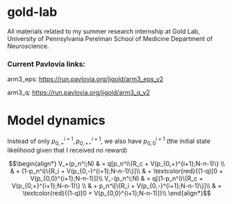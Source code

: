 # gold-lab

All materials related to my summer research internship at Gold Lab, University of Pennsylvania Perelman School of Medicine Department of Neuroscience.


### Current Pavlovia links: 

arm3_eps: https://run.pavlovia.org/jigold/arm3_eps_v2

arm3_q: https://run.pavlovia.org/jigold/arm3_q_v2




# Model dynamics

Instead of only $p_{0,+}^{i+1}, p_{0,+-}^{i+1}$, we also have $p_{0,0}^{i+1}$ (the initial state likelihood given that I received no reward)

$$\begin{align*}
    V_+(p_n^i;N) & = q[p_n^i\{R_c + V(p_{0,+}^{i+1};N-n-1)\} \\
                 & + (1-p_n^i)\{R_i + V(p_{0,-}^{i+1};N-n-1)\}]\\
                 & + \textcolor{red}{(1-q)[0 + V(p_{0,0}^{i+1};N-n-1)]}\\
    V_-(p_n^i;N) & = q[(1-p_n^i)\{R_c + V(p_{0,+}^{i+1};N-n-1)\} \\
                 & + p_n^i[\{R_i + V(p_{0,-}^{i+1};N-n-1)\}]\\
                 & + \textcolor{red}{(1-q)[0 + V(p_{0,0}^{i+1};N-n-1)]}\\
\end{align*}$$
